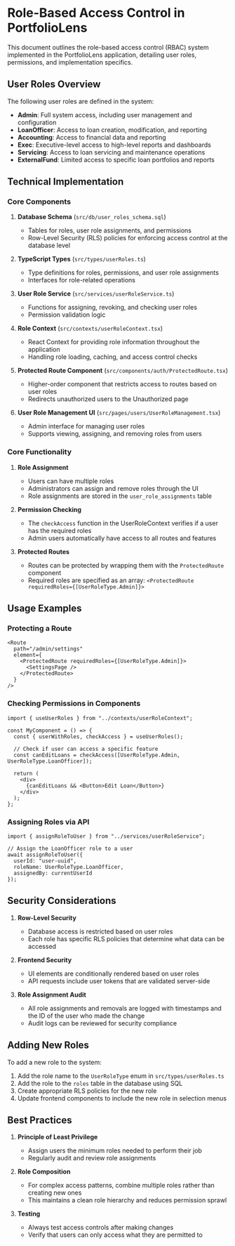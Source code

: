 # Role-Based Access Control in PortfolioLens

This document outlines the role-based access control (RBAC) system implemented in the PortfolioLens application, detailing user roles, permissions, and implementation specifics.

## User Roles Overview

The following user roles are defined in the system:

- **Admin**: Full system access, including user management and configuration
- **LoanOfficer**: Access to loan creation, modification, and reporting
- **Accounting**: Access to financial data and reporting
- **Exec**: Executive-level access to high-level reports and dashboards
- **Servicing**: Access to loan servicing and maintenance operations
- **ExternalFund**: Limited access to specific loan portfolios and reports

## Technical Implementation

### Core Components

1. **Database Schema** (`src/db/user_roles_schema.sql`)
   - Tables for roles, user role assignments, and permissions
   - Row-Level Security (RLS) policies for enforcing access control at the database level

2. **TypeScript Types** (`src/types/userRoles.ts`)
   - Type definitions for roles, permissions, and user role assignments
   - Interfaces for role-related operations

3. **User Role Service** (`src/services/userRoleService.ts`)
   - Functions for assigning, revoking, and checking user roles
   - Permission validation logic

4. **Role Context** (`src/contexts/userRoleContext.tsx`)
   - React Context for providing role information throughout the application
   - Handling role loading, caching, and access control checks

5. **Protected Route Component** (`src/components/auth/ProtectedRoute.tsx`)
   - Higher-order component that restricts access to routes based on user roles
   - Redirects unauthorized users to the Unauthorized page

6. **User Role Management UI** (`src/pages/users/UserRoleManagement.tsx`)
   - Admin interface for managing user roles
   - Supports viewing, assigning, and removing roles from users

### Core Functionality

1. **Role Assignment**
   - Users can have multiple roles
   - Administrators can assign and remove roles through the UI
   - Role assignments are stored in the `user_role_assignments` table

2. **Permission Checking**
   - The `checkAccess` function in the UserRoleContext verifies if a user has the required roles
   - Admin users automatically have access to all routes and features

3. **Protected Routes**
   - Routes can be protected by wrapping them with the `ProtectedRoute` component
   - Required roles are specified as an array: `<ProtectedRoute requiredRoles={[UserRoleType.Admin]}>`

## Usage Examples

### Protecting a Route

```tsx
<Route
  path="/admin/settings"
  element={
    <ProtectedRoute requiredRoles={[UserRoleType.Admin]}>
      <SettingsPage />
    </ProtectedRoute>
  }
/>
```

### Checking Permissions in Components

```tsx
import { useUserRoles } from "../contexts/userRoleContext";

const MyComponent = () => {
  const { userWithRoles, checkAccess } = useUserRoles();
  
  // Check if user can access a specific feature
  const canEditLoans = checkAccess([UserRoleType.Admin, UserRoleType.LoanOfficer]);
  
  return (
    <div>
      {canEditLoans && <Button>Edit Loan</Button>}
    </div>
  );
};
```

### Assigning Roles via API

```tsx
import { assignRoleToUser } from "../services/userRoleService";

// Assign the LoanOfficer role to a user
await assignRoleToUser({
  userId: "user-uuid",
  roleName: UserRoleType.LoanOfficer,
  assignedBy: currentUserId
});
```

## Security Considerations

1. **Row-Level Security**
   - Database access is restricted based on user roles
   - Each role has specific RLS policies that determine what data can be accessed

2. **Frontend Security**
   - UI elements are conditionally rendered based on user roles
   - API requests include user tokens that are validated server-side

3. **Role Assignment Audit**
   - All role assignments and removals are logged with timestamps and the ID of the user who made the change
   - Audit logs can be reviewed for security compliance

## Adding New Roles

To add a new role to the system:

1. Add the role name to the `UserRoleType` enum in `src/types/userRoles.ts`
2. Add the role to the `roles` table in the database using SQL
3. Create appropriate RLS policies for the new role
4. Update frontend components to include the new role in selection menus

## Best Practices

1. **Principle of Least Privilege**
   - Assign users the minimum roles needed to perform their job
   - Regularly audit and review role assignments

2. **Role Composition**
   - For complex access patterns, combine multiple roles rather than creating new ones
   - This maintains a clean role hierarchy and reduces permission sprawl

3. **Testing**
   - Always test access controls after making changes
   - Verify that users can only access what they are permitted to
